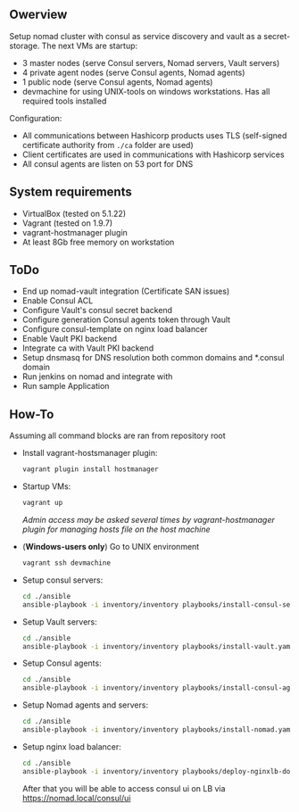 ## Owerview

Setup nomad cluster with consul as service discovery and vault as a secret-storage.
The next VMs are startup:
  - 3 master nodes (serve Consul servers, Nomad servers, Vault servers)
  - 4 private agent nodes (serve Consul agents, Nomad agents)
  - 1 public node (serve Consul agents, Nomad agents)
  - devmachine for using UNIX-tools on windows workstations. Has all required tools installed
  
Configuration:
 - All communications between Hashicorp products uses TLS (self-signed certificate authority from `./ca` folder are used)
 - Client certificates are used in communications with Hashicorp services
 - All consul agents are listen on 53 port for DNS

## System requirements

 - VirtualBox (tested on 5.1.22)
 - Vagrant (tested on 1.9.7)
 - vagrant-hostmanager plugin
 - At least 8Gb free memory on workstation

## ToDo

 - End up nomad-vault integration (Certificate SAN issues)
 - Enable Consul ACL
 - Configure Vault's consul secret backend
 - Configure generation Consul agents token through Vault
 - Configure consul-template on nginx load balancer
 - Enable Vault PKI backend
 - Integrate ca with Vault PKI backend
 - Setup dnsmasq for DNS resolution both common domains and *.consul domain
 - Run jenkins on nomad and integrate with
 - Run sample Application

## How-To

Assuming all command blocks are ran from repository root

 - Install vagrant-hostsmanager plugin:
   ```bash
   vagrant plugin install hostmanager
   ```
 - Startup VMs:
   ```bash
   vagrant up
   ```
   *Admin access may be asked several times by vagrant-hostmanager plugin for managing hosts file on the host machine*
 - (**Windows-users only**) Go to UNIX environment
   ```bash
   vagrant ssh devmachine
   ```
 - Setup consul servers:
   ```bash
   cd ./ansible
   ansible-playbook -i inventory/inventory playbooks/install-consul-servers.yaml
   ```
 - Setup Vault servers:
   ```bash
   cd ./ansible
   ansible-playbook -i inventory/inventory playbooks/install-vault.yaml
   ```
 - Setup Consul agents:
   ```bash
   cd ./ansible
   ansible-playbook -i inventory/inventory playbooks/install-consul-agents.yaml
   ```
 - Setup Nomad agents and servers:
   ```bash
   cd ./ansible
   ansible-playbook -i inventory/inventory playbooks/install-nomad.yaml
   ```
 - Setup nginx load balancer:
   ```bash
   cd ./ansible
   ansible-playbook -i inventory/inventory playbooks/deploy-nginxlb-docker-image.yaml
   ```

   After that you will be able to access consul ui on LB via https://nomad.local/consul/ui
